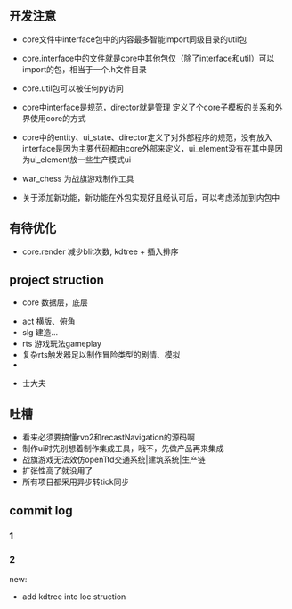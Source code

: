 

## 开发注意
- core文件中interface包中的内容最多智能import同级目录的util包
- core.interface中的文件就是core中其他包仅（除了interface和util）可以import的包，相当于一个.h文件目录
- core.util包可以被任何py访问
- core中interface是规范，director就是管理 定义了个core子模板的关系和外界使用core的方式
- core中的entity、ui_state、director定义了对外部程序的规范，没有放入interface是因为主要代码都由core外部来定义，ui_element没有在其中是因为ui_element放一些生产模式ui

- war_chess 为战旗游戏制作工具

- 关于添加新功能，新功能在外包实现好且经认可后，可以考虑添加到内包中

## 有待优化
- core.render 减少blit次数, kdtree + 插入排序

## project struction
- core 数据层，底层

[//]: # (- data_table 逻辑层数据表)

[//]: # (- data_node 逻辑层节点)
- act 横版、俯角
- slg 建造...
- rts 游戏玩法gameplay
- 复杂rts触发器足以制作冒险类型的剧情、模拟
- 
[//]: # (-  强调action)
- 士大夫


## 吐槽
- 看来必须要搞懂rvo2和recastNavigation的源码啊
- 制作ui时先别想着制作集成工具，哦不，先做产品再来集成
- 战旗游戏无法效仿openTtd交通系统|建筑系统|生产链
- 扩张性高了就没用了
- 所有项目都采用异步转tick同步

## commit log
### 1
### 2
new:
- add kdtree into loc struction
